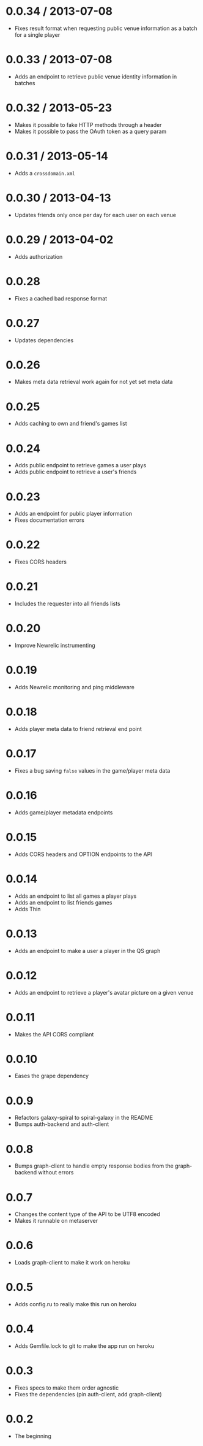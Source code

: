 # 0.0.34 / 2013-07-08

* Fixes result format when requesting public venue information as a batch for a single player

# 0.0.33 / 2013-07-08

* Adds an endpoint to retrieve public venue identity information in batches

# 0.0.32 / 2013-05-23

* Makes it possible to fake HTTP methods through a header
* Makes it possible to pass the OAuth token as a query param

# 0.0.31 / 2013-05-14

* Adds a ``crossdomain.xml``

# 0.0.30 / 2013-04-13

* Updates friends only once per day for each user on each venue

# 0.0.29 / 2013-04-02

* Adds authorization

# 0.0.28

* Fixes a cached bad response format

# 0.0.27

* Updates dependencies

# 0.0.26

* Makes meta data retrieval work again for not yet set meta data

# 0.0.25

* Adds caching to own and friend's games list

# 0.0.24

* Adds public endpoint to retrieve games a user plays
* Adds public endpoint to retrieve a user's friends

# 0.0.23

* Adds an endpoint for public player information
* Fixes documentation errors

# 0.0.22

* Fixes CORS headers

# 0.0.21

* Includes the requester into all friends lists

# 0.0.20

* Improve Newrelic instrumenting

# 0.0.19

* Adds Newrelic monitoring and ping middleware

# 0.0.18

* Adds player meta data to friend retrieval end point

# 0.0.17

* Fixes a bug saving ``false`` values in the game/player meta data

# 0.0.16

* Adds game/player metadata endpoints

# 0.0.15

* Adds CORS headers and OPTION endpoints to the API

# 0.0.14

* Adds an endpoint to list all games a player plays
* Adds an endpoint to list friends games
* Adds Thin

# 0.0.13

* Adds an endpoint to make a user a player in the QS graph

# 0.0.12

* Adds an endpoint to retrieve a player's avatar picture on a given venue

# 0.0.11

* Makes the API CORS compliant

# 0.0.10

* Eases the grape dependency

# 0.0.9

* Refactors galaxy-spiral to spiral-galaxy in the README
* Bumps auth-backend and auth-client

# 0.0.8

* Bumps graph-client to handle empty response bodies from the graph-backend without errors

# 0.0.7

* Changes the content type of the API to be UTF8 encoded
* Makes it runnable on metaserver

# 0.0.6

- Loads graph-client to make it work on heroku

# 0.0.5

- Adds config.ru to really make this run on heroku

# 0.0.4

- Adds Gemfile.lock to git to make the app run on heroku

# 0.0.3

- Fixes specs to make them order agnostic
- Fixes the dependencies (pin auth-client, add graph-client)

# 0.0.2

- The beginning
